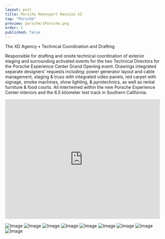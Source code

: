 ```yaml
---
layout: post
title: Porsche Rennsport Reunion VI
tag: "Porsche"
preview: porsche/1Porsche.png
order: 1
published: false
---
```

The XD Agency • Technical Coordination and Drafting

Responsible for drafting and onsite technical coordination of exterior staging and surrounding activated events for the two Technical Directors for the Porsche Experience Center Grand Opening event.  Drawings integrated separate designers' requests including: power generator layout and cable management, staging & truss with integrated video panels, red carpet with signage, smoke machines, show lighting, & pyrotechnics, as well as rental furniture & food courts. All intertwined within the new Porsche Experience Center interiors and the 6.5 kilometer test track in Southern California.

<div class="video-container"><iframe src="https://www.youtube.com/watch?v=EyKTwrCPwDc" allowfullscreen="" frameborder="0" width="100%" height="390"></iframe></div>

![Image](1Porsche.png)
![Image](2Porsche.png)
![Image](3Porsche.png)
![Image](4Porsche.png)
![Image](5Porsche.png)
![Image](6Porsche.png)
![Image](7Porsche.png)
![Image](8Porsche.png)
![Image](9Porsche.png)
